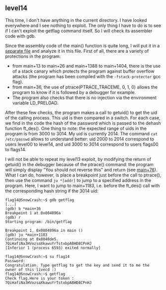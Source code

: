 ## level14

This time, I don't have anything in the current directory. I have looked everywhere and I see nothing to exploit. The only thing I have to do is to see if I can't exploit the getflag command itself. So I will check its assembler code with gdb.

Since the assembly code of the main() function is quite long, I will put it in a [separate file](getflag.s) and analyze it in this file. First of all, there are a variety of protections in the program: 
* from main+13 to main+26 and main+1388 to main+1404, there is the use of a stack canary which protects the program against buffer overflow attacks (the program has been compiled with the `-fstack-protector` gcc flag).
* from main+36, the use of ptrace(PTRACE_TRACEME, 0, 1, 0) allows the program to know if it is followed by a debugger for example.
* The program also checks that there is no injection via the environment variable LD_PRELOAD.

After these few checks, the program makes a call to getuid() to get the uid of the calling process. This uid is then compared in a switch. For each case, we find in the code the hash of the password which is passed to the dehash function ft_des(). One thing to note: the expected range of uids in the program is from 3000 to 3014. My uid is currently 2014. The command `cat /etc/passwd` allows to understand better: uid 2000 to 2014 correspond to users level00 to level14, and uid 3000 to 3014 correspond to users flags00 to flags14.

I will not be able to repeat my level13 exploit, by modifying the return of getuid() in the debugger because of the ptrace() command: the program will simply display "You should not reverse this" and return (see [main+76](getflag.s)). What I can do, however, is place a breakpoint just before the call to ptrace(), then use the command `ju *[addr]` to jump to a specified address in the program. Here, I want to jump to main+1183, i.e. before the ft_des() call with the corresponding hash string if the 3014 uid:

```
flag14@SnowCrash:~$ gdb getflag
[...]
(gdb) b *main+36
Breakpoint 1 at 0x804896a
(gdb) r
Starting program: /bin/getflag 

Breakpoint 1, 0x0804896a in main ()
(gdb) ju *main+1183
Continuing at 0x8048de5.
7QiHafiNa3HVozsaXkawuYrTstxbpABHD8CPnHJ
[Inferior 1 (process 6593) exited normally]
```

```
flag14@SnowCrash:~$ su flag14
Password: 
Congratulation. Type getflag to get the key and send it to me the owner of this livecd :)
flag14@SnowCrash:~$ getflag
Check flag.Here is your token : 7QiHafiNa3HVozsaXkawuYrTstxbpABHD8CPnHJ
```